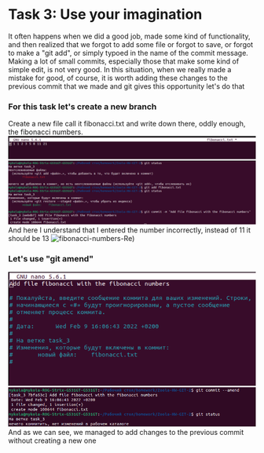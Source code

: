 # Task 3: Use your imagination
It often happens when we did a good job, made some kind of functionality, and then realized that we forgot to add some file or forgot to save, or forgot to make a "git add", or simply typoed in the name of the commit message.
Making a lot of small commits, especially those that make some kind of simple edit, is not very good.
In this situation, when we really made a mistake for good, of course, it is worth adding these changes to the previous commit that we made and git gives this opportunity
let's do that
### For this task let's create a new branch
Сreate a new file 
call it fibonacci.txt and write down there, oddly enough, the fibonacci numbers.
![fibonacci-numbers-fake](./images/Снимок-экрана-от-2022-02-09-16-03-56.png)
![git-add](./images/Снимок-экрана-от-2022-02-09-16-06-54.png)
And here I understand that I entered the number incorrectly, instead of 11 it should be 13
![fibonacci-numbers-Re](./home/mykola/Изображения/Снимок-экрана-от-2022-02-09-16-08-57.png))
### Let's use "git amend"
![git-amend](./images/Снимок-экрана-от-2022-02-09-16-11-22.png)
![git-amend](./images/Снимок-экрана-от-2022-02-09-16-15-21.png)
And as we can see, we managed to add changes to the previous commit without creating a new one

